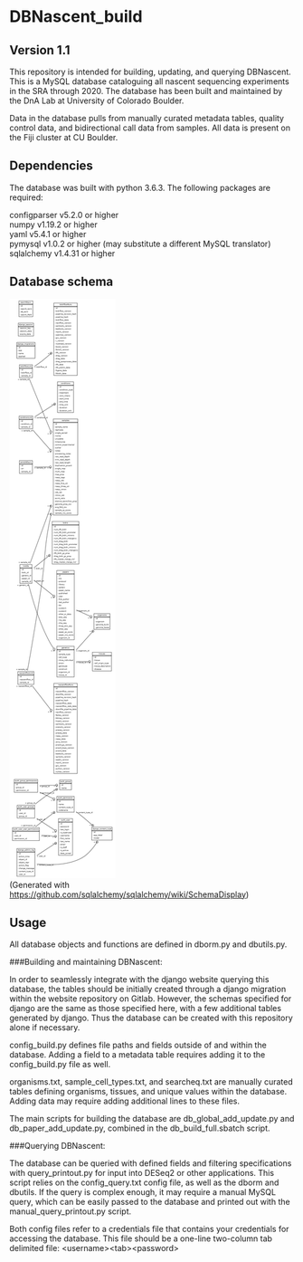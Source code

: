 # DBNascent_build
## Version 1.1

This repository is intended for building, updating, and querying DBNascent. This is a MySQL database cataloguing all nascent sequencing experiments in the SRA through 2020. The database has been built and maintained by the DnA Lab at University of Colorado Boulder.

Data in the database pulls from manually curated metadata tables, quality control data, and bidirectional call data from samples. All data is present on the Fiji cluster at CU Boulder.

## Dependencies

The database was built with python 3.6.3. The following packages are required:

configparser	v5.2.0 or higher<br>
numpy		v1.19.2 or higher<br>
yaml		v5.4.1 or higher<br>
pymysql		v1.0.2 or higher (may substitute a different MySQL translator)<br>
sqlalchemy	v1.4.31 or higher<br>

## Database schema

![DBNascent database schema](./dbschema.png)<br>
(Generated with https://github.com/sqlalchemy/sqlalchemy/wiki/SchemaDisplay)

## Usage

All database objects and functions are defined in dborm.py and dbutils.py.

###Building and maintaining DBNascent:

In order to seamlessly integrate with the django website querying this database, the tables should be initially created through a django migration within the website repository on Gitlab. However, the schemas specified for django are the same as those specified here, with a few additional tables generated by django. Thus the database can be created with this repository alone if necessary.

config_build.py defines file paths and fields outside of and within the database. Adding a field to a metadata table requires adding it to the config_build.py file as well.

organisms.txt, sample_cell_types.txt, and searcheq.txt are manually curated tables defining organisms, tissues, and unique values within the database. Adding data may require adding additional lines to these files.

The main scripts for building the database are db_global_add_update.py and db_paper_add_update.py, combined in the db_build_full.sbatch script.

###Querying DBNascent:

The database can be queried with defined fields and filtering specifications with query_printout.py for input into DESeq2 or other applications. This script relies on the config_query.txt config file, as well as the dborm and dbutils. If the query is complex enough, it may require a manual MySQL query, which can be easily passed to the database and printed out with the manual_query_printout.py script.

Both config files refer to a credentials file that contains your credentials for accessing the database. This file should be a one-line two-column tab delimited file:
\<username\>\<tab\>\<password\>

